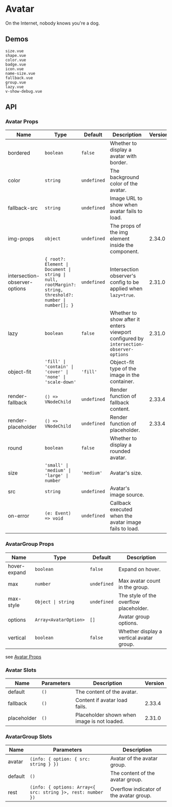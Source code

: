 # Avatar

On the Internet, nobody knows you're a dog.

## Demos

```demo
size.vue
shape.vue
color.vue
badge.vue
icon.vue
name-size.vue
fallback.vue
group.vue
lazy.vue
v-show-debug.vue
```

## API

### Avatar Props

| Name | Type | Default | Description | Version |
| --- | --- | --- | --- | --- |
| bordered | `boolean` | `false` | Whether to display a avatar with border. |  |
| color | `string` | `undefined` | The background color of the avatar. |  |
| fallback-src | `string` | `undefined` | Image URL to show when avatar fails to load. |  |
| img-props | `object` | `undefined` | The props of the img element inside the component. | 2.34.0 |
| intersection-observer-options | `{ root?: Element \| Document \| string \| null, rootMargin?: string, threshold?: number \| number[]; }` | `undefined` | Intersection observer's config to be applied when `lazy=true`. | 2.31.0 |
| lazy | `boolean` | `false` | Whether to show after it enters viewport configured by `intersection-observer-options` | 2.31.0 |
| object-fit | `'fill' \| 'contain' \| 'cover' \| 'none' \| 'scale-down'` | `'fill'` | Object-fit type of the image in the container. |  |
| render-fallback | `() => VNodeChild` | `undefined` | Render function of fallback content. | 2.33.4 |
| render-placeholder | `() => VNodeChild` | `undefined` | Render function of placeholder. | 2.33.4 |
| round | `boolean` | `false` | Whether to display a rounded avatar. |  |
| size | `'small' \| 'medium' \| 'large' \| number` | `'medium'` | Avatar's size. |
| src | `string` | `undefined` | Avatar's image source. |  |
| on-error | `(e: Event) => void` | `undefined` | Callback executed when the avatar image fails to load. |  |

### AvatarGroup Props

| Name | Type | Default | Description |
| --- | --- | --- | --- |
| hover-expand | `boolean` | `false` | Expand on hover. |
| max | `number` | `undefined` | Max avatar count in the group. |
| max-style | `Object \| string` | `undefined` | The style of the overflow placeholder. |
| options | `Array<AvatarOption>` | `[]` | Avatar group options. |
| vertical | `boolean` | `false` | Whether display a vertical avatar group. |

see [Avatar Props](avatar#Props)

### Avatar Slots

| Name | Parameters | Description | Version |
| --- | --- | --- | --- |
| default | `()` | The content of the avatar. |  |
| fallback | `()` | Content if avatar load fails. | 2.33.4 |
| placeholder | `()` | Placeholder shown when image is not loaded. | 2.31.0 |

### AvatarGroup Slots

| Name | Parameters | Description |
| --- | --- | --- |
| avatar | `(info: { option: { src: string } })` | Avatar of the avatar group. |
| default | `()` | The content of the avatar group. |
| rest | `(info: { options: Array<{ src: string }>, rest: number })` | Overflow indicator of the avatar group. |
